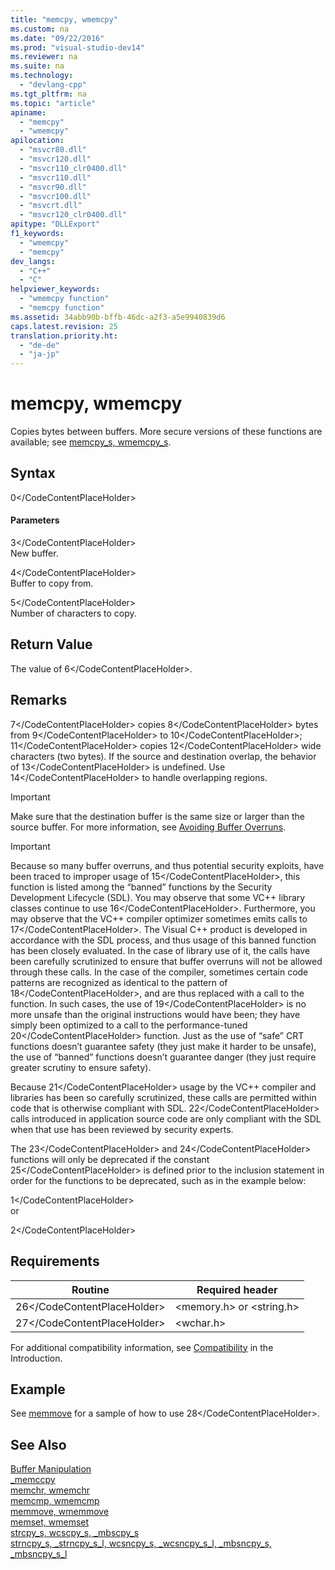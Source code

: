 ```yaml
---
title: "memcpy, wmemcpy"
ms.custom: na
ms.date: "09/22/2016"
ms.prod: "visual-studio-dev14"
ms.reviewer: na
ms.suite: na
ms.technology: 
  - "devlang-cpp"
ms.tgt_pltfrm: na
ms.topic: "article"
apiname: 
  - "memcpy"
  - "wmemcpy"
apilocation: 
  - "msvcr80.dll"
  - "msvcr120.dll"
  - "msvcr110_clr0400.dll"
  - "msvcr110.dll"
  - "msvcr90.dll"
  - "msvcr100.dll"
  - "msvcrt.dll"
  - "msvcr120_clr0400.dll"
apitype: "DLLExport"
f1_keywords: 
  - "wmemcpy"
  - "memcpy"
dev_langs: 
  - "C++"
  - "C"
helpviewer_keywords: 
  - "wmemcpy function"
  - "memcpy function"
ms.assetid: 34abb90b-bffb-46dc-a2f3-a5e9940839d6
caps.latest.revision: 25
translation.priority.ht: 
  - "de-de"
  - "ja-jp"
---
```

# memcpy, wmemcpy
Copies bytes between buffers. More secure versions of these functions are available; see [memcpy_s, wmemcpy_s](../vs140/memcpy_s--wmemcpy_s.md).  
  
## Syntax  
  
<CodeContentPlaceHolder>0\</CodeContentPlaceHolder>  
#### Parameters  
 <CodeContentPlaceHolder>3\</CodeContentPlaceHolder>  
 New buffer.  
  
 <CodeContentPlaceHolder>4\</CodeContentPlaceHolder>  
 Buffer to copy from.  
  
 <CodeContentPlaceHolder>5\</CodeContentPlaceHolder>  
 Number of characters to copy.  
  
## Return Value  
 The value of <CodeContentPlaceHolder>6\</CodeContentPlaceHolder>.  
  
## Remarks  
 <CodeContentPlaceHolder>7\</CodeContentPlaceHolder> copies <CodeContentPlaceHolder>8\</CodeContentPlaceHolder> bytes from <CodeContentPlaceHolder>9\</CodeContentPlaceHolder> to <CodeContentPlaceHolder>10\</CodeContentPlaceHolder>; <CodeContentPlaceHolder>11\</CodeContentPlaceHolder> copies <CodeContentPlaceHolder>12\</CodeContentPlaceHolder> wide characters (two bytes). If the source and destination overlap, the behavior of <CodeContentPlaceHolder>13\</CodeContentPlaceHolder> is undefined. Use <CodeContentPlaceHolder>14\</CodeContentPlaceHolder> to handle overlapping regions.  
  
> [!IMPORTANT]
>  Make sure that the destination buffer is the same size or larger than the source buffer. For more information, see [Avoiding Buffer Overruns](http://msdn.microsoft.com/library/windows/desktop/ms717795).  
  
> [!IMPORTANT]
>  Because so many buffer overruns, and thus potential security exploits, have been traced to improper usage of <CodeContentPlaceHolder>15\</CodeContentPlaceHolder>, this function is listed among the “banned” functions by the Security Development Lifecycle (SDL).  You may observe that some VC++ library classes continue to use <CodeContentPlaceHolder>16\</CodeContentPlaceHolder>.  Furthermore, you may observe that the VC++ compiler optimizer sometimes emits calls to <CodeContentPlaceHolder>17\</CodeContentPlaceHolder>.  The Visual C++ product is developed in accordance with the SDL process, and thus usage of this banned function has been closely evaluated.  In the case of library use of it, the calls have been carefully scrutinized to ensure that buffer overruns will not be allowed through these calls.  In the case of the compiler, sometimes certain code patterns are recognized as identical to the pattern of <CodeContentPlaceHolder>18\</CodeContentPlaceHolder>, and are thus replaced with a call to the function.  In such cases, the use of <CodeContentPlaceHolder>19\</CodeContentPlaceHolder> is no more unsafe than the original instructions would have been; they have simply been optimized to a call to the performance-tuned <CodeContentPlaceHolder>20\</CodeContentPlaceHolder> function.  Just as the use of “safe” CRT functions doesn’t guarantee safety (they just make it harder to be unsafe), the use of “banned” functions doesn’t guarantee danger (they just require greater scrutiny to ensure safety).  
>   
>  Because <CodeContentPlaceHolder>21\</CodeContentPlaceHolder> usage by the VC++ compiler and libraries has been so carefully scrutinized, these calls are permitted within code that is otherwise compliant with SDL.  <CodeContentPlaceHolder>22\</CodeContentPlaceHolder> calls introduced in application source code are only compliant with the SDL when that use has been reviewed by security experts.  
  
 The <CodeContentPlaceHolder>23\</CodeContentPlaceHolder> and <CodeContentPlaceHolder>24\</CodeContentPlaceHolder> functions will only be deprecated if the constant <CodeContentPlaceHolder>25\</CodeContentPlaceHolder> is defined prior to the inclusion statement in order for the functions to be deprecated, such as in the example below:  
  
<CodeContentPlaceHolder>1\</CodeContentPlaceHolder>  
 or  
  
<CodeContentPlaceHolder>2\</CodeContentPlaceHolder>  
## Requirements  
  
|Routine|Required header|  
|-------------|---------------------|  
|<CodeContentPlaceHolder>26\</CodeContentPlaceHolder>|\<memory.h> or \<string.h>|  
|<CodeContentPlaceHolder>27\</CodeContentPlaceHolder>|\<wchar.h>|  
  
 For additional compatibility information, see [Compatibility](../vs140/compatibility.md) in the Introduction.  
  
## Example  
 See [memmove](../vs140/memmove--wmemmove.md) for a sample of how to use <CodeContentPlaceHolder>28\</CodeContentPlaceHolder>.  
  
## See Also  
 [Buffer Manipulation](../vs140/buffer-manipulation.md)   
 [_memccpy](../vs140/_memccpy.md)   
 [memchr, wmemchr](../vs140/memchr--wmemchr.md)   
 [memcmp, wmemcmp](../vs140/memcmp--wmemcmp.md)   
 [memmove, wmemmove](../vs140/memmove--wmemmove.md)   
 [memset, wmemset](../vs140/memset--wmemset.md)   
 [strcpy_s, wcscpy_s, _mbscpy_s](../vs140/strcpy_s--wcscpy_s--_mbscpy_s.md)   
 [strncpy_s, _strncpy_s_l, wcsncpy_s, _wcsncpy_s_l, _mbsncpy_s, _mbsncpy_s_l](../vs140/strncpy_s--_strncpy_s_l--wcsncpy_s--_wcsncpy_s_l--_mbsncpy_s--_mbsncpy_s_l.md)